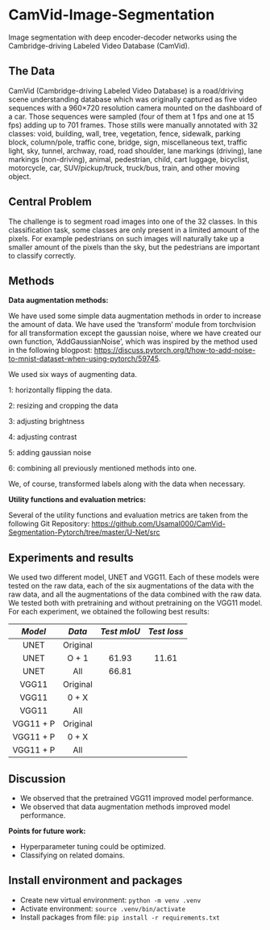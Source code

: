 # CamVid-Image-Segmentation
Image segmentation with deep encoder-decoder networks using the Cambridge-driving Labeled Video Database (CamVid). 


## The Data

CamVid (Cambridge-driving Labeled Video Database) is a road/driving scene understanding database which was originally captured as five video sequences with a 960×720 resolution camera mounted on the dashboard of a car. Those sequences were sampled (four of them at 1 fps and one at 15 fps) adding up to 701 frames. Those stills were manually annotated with 32 classes: void, building, wall, tree, vegetation, fence, sidewalk, parking block, column/pole, traffic cone, bridge, sign, miscellaneous text, traffic light, sky, tunnel, archway, road, road shoulder, lane markings (driving), lane markings (non-driving), animal, pedestrian, child, cart luggage, bicyclist, motorcycle, car, SUV/pickup/truck, truck/bus, train, and other moving object. 

## Central Problem

The challenge is to segment road images into one of the 32 classes. In this classification task, some classes are only present in a limited amount of the pixels. For example pedestrians on such images will naturally take up a smaller amount of the pixels than the sky, but the pedestrians are important to classify correctly.

## Methods

**Data augmentation methods:**

We have used some simple data augmentation methods in order to increase the amount of data.  We have used the ‘transform’ module from torchvision for all transformation except the gaussian noise, where we have created our own function, ‘AddGaussianNoise’, which was inspired by the method used in the following blogpost: 
https://discuss.pytorch.org/t/how-to-add-noise-to-mnist-dataset-when-using-pytorch/59745.

We used six ways of augmenting data. 

1: horizontally flipping the data.

2: resizing and cropping the data

3: adjusting brightness

4: adjusting contrast

5: adding gaussian noise

6: combining all previously mentioned methods into one. 

We, of course, transformed labels along with the data when necessary.

**Utility functions and evaluation metrics:** 

Several of the utility functions and evaluation metrics are taken from the following Git Repository: https://github.com/UsamaI000/CamVid-Segmentation-Pytorch/tree/master/U-Net/src 

## Experiments and results

We used two different model, UNET and VGG11. Each of these models were tested on the raw data, each of the six augmentations of the data with the raw data, and all the augmentations of the data combined with the raw data. We tested both with pretraining and without pretraining on the VGG11 model.
For each experiment, we obtained the following best results:

| *Model* 	| *Data* 	| *Test mIoU* 	| *Test loss* 	|
|:---------:	|:--------:	|:-------------:	|:-------------:	|
|    UNET   	| Original 	|               	|               	|
|    UNET   	|   O + 1  	|     61.93     	|     11.61     	|
|    UNET   	|    All   	|     66.81     	|               	|
|   VGG11   	| Original 	|               	|               	|
|   VGG11   	|   0 + X  	|               	|               	|
|   VGG11   	|    All   	|               	|               	|
| VGG11 + P 	| Original 	|               	|               	|
| VGG11 + P 	|   0 + X  	|               	|               	|
| VGG11 + P 	|    All   	|               	|               	|

## Discussion

- We observed that the pretrained VGG11 improved model performance.
- We observed that data augmentation methods improved model performance.

**Points for future work:**

- Hyperparameter tuning could be optimized. 
- Classifying on related domains. 


## Install environment and packages

- Create new virtual environment: `python -m venv .venv`
- Activate environment: `source .venv/bin/activate`
- Install packages from file: `pip install -r requirements.txt`

